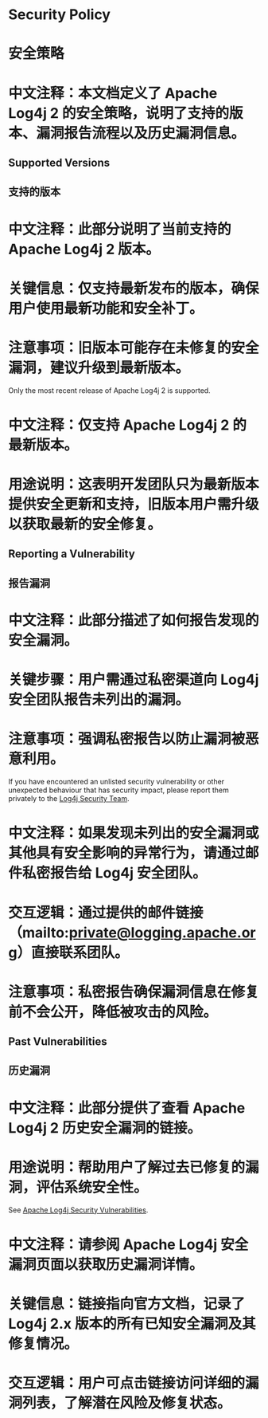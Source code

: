 # Security Policy
# 安全策略
# 中文注释：本文档定义了 Apache Log4j 2 的安全策略，说明了支持的版本、漏洞报告流程以及历史漏洞信息。

## Supported Versions
## 支持的版本
# 中文注释：此部分说明了当前支持的 Apache Log4j 2 版本。
# 关键信息：仅支持最新发布的版本，确保用户使用最新功能和安全补丁。
# 注意事项：旧版本可能存在未修复的安全漏洞，建议升级到最新版本。

Only the most recent release of Apache Log4j 2 is supported.
# 中文注释：仅支持 Apache Log4j 2 的最新版本。
# 用途说明：这表明开发团队只为最新版本提供安全更新和支持，旧版本用户需升级以获取最新的安全修复。

## Reporting a Vulnerability
## 报告漏洞
# 中文注释：此部分描述了如何报告发现的安全漏洞。
# 关键步骤：用户需通过私密渠道向 Log4j 安全团队报告未列出的漏洞。
# 注意事项：强调私密报告以防止漏洞被恶意利用。

If you have encountered an unlisted security vulnerability or other unexpected behaviour that has security impact, please report them privately to the [Log4j Security Team](mailto:private@logging.apache.org).
# 中文注释：如果发现未列出的安全漏洞或其他具有安全影响的异常行为，请通过邮件私密报告给 Log4j 安全团队。
# 交互逻辑：通过提供的邮件链接（mailto:private@logging.apache.org）直接联系团队。
# 注意事项：私密报告确保漏洞信息在修复前不会公开，降低被攻击的风险。

## Past Vulnerabilities
## 历史漏洞
# 中文注释：此部分提供了查看 Apache Log4j 2 历史安全漏洞的链接。
# 用途说明：帮助用户了解过去已修复的漏洞，评估系统安全性。

See [Apache Log4j Security Vulnerabilities](https://logging.apache.org/log4j/2.x/security.html).
# 中文注释：请参阅 Apache Log4j 安全漏洞页面以获取历史漏洞详情。
# 关键信息：链接指向官方文档，记录了 Log4j 2.x 版本的所有已知安全漏洞及其修复情况。
# 交互逻辑：用户可点击链接访问详细的漏洞列表，了解潜在风险及修复状态。